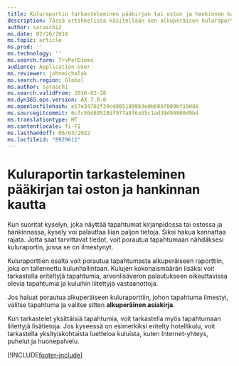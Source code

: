 ```yaml
---
title: Kuluraportin tarkasteleminen pääkirjan tai oston ja hankinnan kautta
description: Tässä artikkelissa käsitellään sen alkuperäisen kuluraportin tarkastelemista, jossa tapahtuma esiintyi.
author: saraschi2
ms.date: 02/26/2018
ms.topic: article
ms.prod: ''
ms.technology: ''
ms.search.form: TrvPerDiems
audience: Application User
ms.reviewer: johnmichalak
ms.search.region: Global
ms.author: saraschi
ms.search.validFrom: 2016-02-28
ms.dyn365.ops.version: AX 7.0.0
ms.openlocfilehash: e17e34702f39cd8651899b3e0b68b7809bf10d86
ms.sourcegitcommit: 6cfc50d89528df977a8f6a55c1ad39d99800d9b4
ms.translationtype: HT
ms.contentlocale: fi-FI
ms.lasthandoff: 06/03/2022
ms.locfileid: "8929611"
---
```

# <a name="view-an-expense-report-from-general-ledger-or-procurement-and-sourcing"></a>Kuluraportin tarkasteleminen pääkirjan tai oston ja hankinnan kautta

Kun suoritat kyselyn, joka näyttää tapahtumat kirjanpidossa tai ostossa ja hankinnassa, kysely voi palauttaa liian paljon tietoja. Siksi hakua kannattaa rajata. Jotta saat tarvittavat tiedot, voit porautua tapahtumaan nähdäksesi kuluraportin, jossa se on ilmestynyt.

Kuluraporttien osalta voit porautua tapahtumasta alkuperäiseen raporttiin, joka on tallennettu kulunhallintaan. Kulujen kokonaismäärän lisäksi voit tarkastella eriteltyjä tapahtumia, arvonlisäveron palautukseen oikeuttavissa olevia tapahtumia ja kuluihin liitettyjä vastaanottoja.

Jos haluat porautua alkuperäiseen kuluraporttiin, johon tapahtuma ilmestyi, valitse tapahtuma ja valitse sitten **alkuperäinen asiakirja**.

Kun tarkastelet yksittäisiä tapahtumia, voit tarkastella myös tapahtumaan liitettyjä lisätietoja. Jos kyseessä on esimerkiksi eritelty hotellikulu, voit tarkastella yksityiskohtaista luetteloa kuluista, kuten Internet-yhteys, puhelut ja huonepalvelu.


[!INCLUDE[footer-include](../includes/footer-banner.md)]
